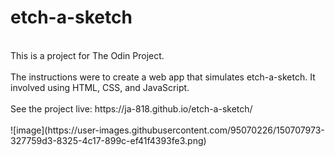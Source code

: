 # etch-a-sketch
<br>
This is a project for The Odin Project. 
<br><br>
The instructions were to create a web app that simulates etch-a-sketch. It involved using HTML, CSS, and JavaScript.
<br><br>
See the project live: https://ja-818.github.io/etch-a-sketch/
<br><br>
![image](https://user-images.githubusercontent.com/95070226/150707973-327759d3-8325-4c17-899c-ef41f4393fe3.png)

